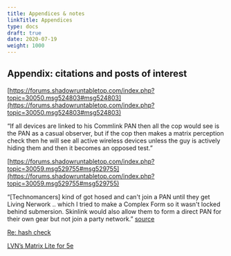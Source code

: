 ```yaml
---
title: Appendices & notes
linkTitle: Appendices
type: docs
draft: true
date: 2020-07-19
weight: 1000
---
```


## Appendix: citations and posts of interest

[https://forums.shadowruntabletop.com/index.php?topic=30050.msg524803#msg524803](https://forums.shadowruntabletop.com/index.php?topic=30050.msg524803#msg524803)

“If all devices are linked to his Commlink PAN then all the cop would see is the PAN as a casual observer, but if the cop then makes a matrix perception check then he will see all active wireless devices unless the guy is actively hiding them and then it becomes an opposed test.”

[https://forums.shadowruntabletop.com/index.php?topic=30059.msg529755#msg529755](https://forums.shadowruntabletop.com/index.php?topic=30059.msg529755#msg529755)

“[Technomancers] kind of got hosed and can't join a PAN until they get Living Nerwork ..  which I tried to make a Complex Form so it wasn't locked behind submersion. Skinlink would also allow them to form a direct PAN for their own gear but not join a party network.” [source](https://forums.shadowruntabletop.com/index.php?topic=30059.msg531406#msg531406)

[Re: hash check](https://forums.shadowruntabletop.com/index.php?topic=30383.0)

[LVN’s Matrix Lite for 5e](https://www.reddit.com/r/Shadowrun/comments/7nhmcr/lite_matrix_rules/)
